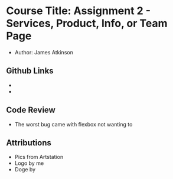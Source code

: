 # Course Title: Assignment 2 - Services, Product, Info, or Team Page 
- Author: James Atkinson

## Github Links
-
-

## Code Review
- The worst bug came with flexbox not wanting to 

## Attributions
- Pics from Artstation
- Logo by me
- Doge by 